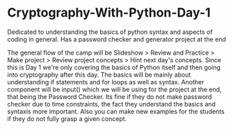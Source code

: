 # Cryptography-With-Python-Day-1
Dedicated to understanding the basics of python syntax and aspects of coding in general. Has a password checker and generator project at the end

The general flow of the camp will be Slideshow > Review and Practice > Make project > Review project concepts > Hint next day's concepts. Since this is Day 1 we're only covering the basics of Python itself and then going into cryptography after this day. The basics will be mainly about understanding if statements and for loops as well as syntax. Another component will be input() which we will be using for the project at the end, that being the Password Checker. Its fine if they do not make password checker due to time constraints, the fact they understand the basics and syntaxis more important. Also you can make new examples for the students if they do not fully grasp a given concept.
